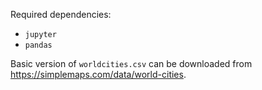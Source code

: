 Required dependencies:
-   `jupyter`
-   `pandas`

Basic version of `worldcities.csv` can be downloaded from https://simplemaps.com/data/world-cities.

